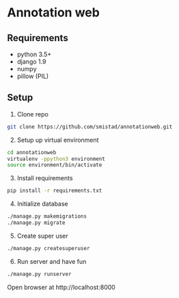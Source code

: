 Annotation web
====================================

Requirements
------------------------------------
* python 3.5+
* django 1.9
* numpy
* pillow (PIL)

Setup
------------------------------------

1. Clone repo
```bash
git clone https://github.com/smistad/annotationweb.git
```

2. Setup up virtual environment
```bash
cd annotationweb
virtualenv -ppython3 environment
source environment/bin/activate
```

3. Install requirements
```bash
pip install -r requirements.txt
```

4. Initialize database
```bash
./manage.py makemigrations
./manage.py migrate
```

5. Create super user
```bash
./manage.py createsuperuser
```

6. Run server and have fun
```bash
./manage.py runserver
```

Open browser at http://localhost:8000
